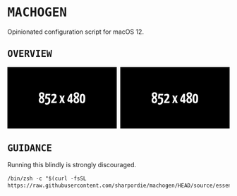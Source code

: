# <samp>MACHOGEN</samp>

Opinionated configuration script for macOS 12.

## <samp>OVERVIEW</samp>

<img src="assets/img1.png" width="49.25%"/><img src="assets/none.png" width="1.5%"/><img src="assets/img2.png" width="49.25%"/>

## <samp>GUIDANCE</samp>

Running this blindly is strongly discouraged.

```shell
/bin/zsh -c "$(curl -fsSL https://raw.githubusercontent.com/sharpordie/machogen/HEAD/source/essential.sh)"
```
